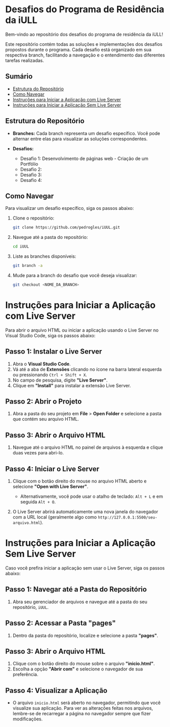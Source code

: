 # Desafios do Programa de Residência da iULL

Bem-vindo ao repositório dos desafios do programa de residência da iULL! 

Este repositório contém todas as soluções e implementações dos desafios propostos durante o programa. Cada desafio está organizado em sua respectiva branch, facilitando a navegação e o entendimento das diferentes tarefas realizadas.

## Sumário

- [Estrutura do Repositório](#estrutura-do-repositório)
- [Como Navegar](#como-navegar)
- [Instruções para Iniciar a Aplicação com Live Server](#instruções-para-iniciar-a-aplicação-com-live-server)
- [Instruções para Iniciar a Aplicação Sem Live Server](#instruções-para-iniciar-a-aplicação-sem-live-server)

## Estrutura do Repositório

- **Branches:** Cada branch representa um desafio específico. Você pode alternar entre elas para visualizar as soluções correspondentes.
  
- **Desafios:** 
  - Desafio 1: Desenvolvimento de páginas web - Criação de um Portfólio
  - Desafio 2: 
  - Desafio 3: 
  - Desafio 4: 

## Como Navegar

Para visualizar um desafio específico, siga os passos abaixo:

1. Clone o repositório:
   ```bash
   git clone https://github.com/pedrogles/iUUL.git

2. Navegue até a pasta do repositório:

    ```bash
   cd iUUL

3. Liste as branches disponíveis:

   ```bash
   git branch -a

4. Mude para a branch do desafio que você deseja visualizar:
   ```bash
   git checkout <NOME_DA_BRANCH>

# Instruções para Iniciar a Aplicação com Live Server

Para abrir o arquivo HTML ou iniciar a aplicação usando o Live Server no Visual Studio Code, siga os passos abaixo:

## Passo 1: Instalar o Live Server

1. Abra o **Visual Studio Code**.
2. Vá até a aba de **Extensões** clicando no ícone na barra lateral esquerda ou pressionando `Ctrl + Shift + X`.
3. No campo de pesquisa, digite **"Live Server"**.
4. Clique em **"Install"** para instalar a extensão Live Server.

## Passo 2: Abrir o Projeto

1. Abra a pasta do seu projeto em **File** > **Open Folder** e selecione a pasta que contém seu arquivo HTML.

## Passo 3: Abrir o Arquivo HTML

1. Navegue até o arquivo HTML no painel de arquivos à esquerda e clique duas vezes para abri-lo.

## Passo 4: Iniciar o Live Server

1. Clique com o botão direito do mouse no arquivo HTML aberto e selecione **"Open with Live Server"**.
   - Alternativamente, você pode usar o atalho de teclado: `Alt + L` e em seguida `Alt + O`.

2. O Live Server abrirá automaticamente uma nova janela do navegador com a URL local (geralmente algo como `http://127.0.0.1:5500/seu-arquivo.html`).

# Instruções para Iniciar a Aplicação Sem Live Server

Caso você prefira iniciar a aplicação sem usar o Live Server, siga os passos abaixo:

## Passo 1: Navegar até a Pasta do Repositório

1. Abra seu gerenciador de arquivos e navegue até a pasta do seu repositório, `iUUL`.

## Passo 2: Acessar a Pasta "pages"

1. Dentro da pasta do repositório, localize e selecione a pasta **"pages"**.

## Passo 3: Abrir o Arquivo HTML

1. Clique com o botão direito do mouse sobre o arquivo **"inicio.html"**.
2. Escolha a opção **"Abrir com"** e selecione o navegador de sua preferência.

## Passo 4: Visualizar a Aplicação

- O arquivo `inicio.html` será aberto no navegador, permitindo que você visualize sua aplicação. Para ver as alterações feitas nos arquivos, lembre-se de recarregar a página no navegador sempre que fizer modificações.

